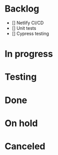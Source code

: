 # Backlog

- [] Netlify CI/CD
- [] Unit tests
- [] Cypress testing

# In progress

# Testing

# Done

# On hold

# Canceled
